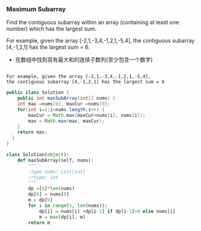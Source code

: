 ### Maximum Subarray

Find the contiguous subarray within an array (containing at least one number) which has the largest sum.

For example, given the array [-2,1,-3,4,-1,2,1,-5,4],
the contiguous subarray [4,-1,2,1] has the largest sum = 6.

* 在数组中找到具有最大和的连续子数列(至少包含一个数字)

```

For example, given the array [-2,1,-3,4,-1,2,1,-5,4],
the contiguous subarray [4,-1,2,1] has the largest sum = 6
```

``` java
public class Solution {
    public int maxSubArray(int[] nums) {
    int max =nums[0], maxCur =nums[0];
    for(int i=1;i<nums.length;i++) {
        maxCur = Math.max(maxCur+nums[i], nums[i]);
        max = Math.max(max, maxCur);
    }
    return max;
  }
}
```

``` python
class Solution(object):
    def maxSubArray(self, nums):
        """
        :type nums: List[int]
        :rtype: int
        """
        dp =[0]*len(nums)
        dp[0] = nums[0]
        m = dp[0]
        for i in range(1, len(nums)):
            dp[i] = nums[i] +dp[i-1] if dp[i-1]>0 else nums[i]
            m = max(dp[i], m)
        return m
```